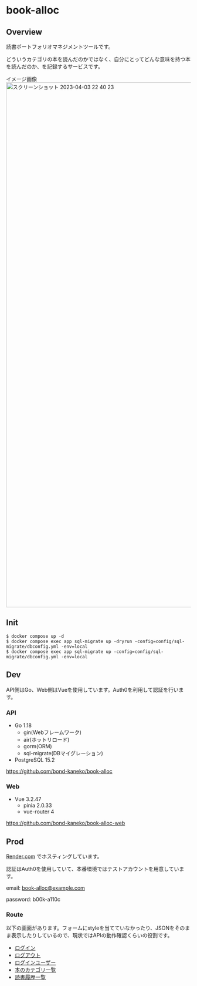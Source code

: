 # book-alloc

## Overview

読書ポートフォリオマネジメントツールです。

どういうカテゴリの本を読んだのかではなく、自分にとってどんな意味を持つ本を読んだのか、を記録するサービスです。

イメージ画像
<img width="1430" alt="スクリーンショット 2023-04-03 22 40 23" src="https://user-images.githubusercontent.com/20700893/229527123-9dbade20-2e97-4bc3-9502-59a40df113b0.png">

## Init

```
$ docker compose up -d
$ docker compose exec app sql-migrate up -dryrun -config=config/sql-migrate/dbconfig.yml -env=local
$ docker compose exec app sql-migrate up -config=config/sql-migrate/dbconfig.yml -env=local
```

## Dev

API側はGo、Web側はVueを使用しています。Auth0を利用して認証を行います。

### API
- Go 1.18
  - gin(Webフレームワーク)
  - air(ホットリロード)
  - gorm(ORM)
  - sql-migrate(DBマイグレーション)
- PostgreSQL 15.2

https://github.com/bond-kaneko/book-alloc

### Web 
- Vue 3.2.47
  - pinia 2.0.33
  - vue-router 4
  
https://github.com/bond-kaneko/book-alloc-web

## Prod

[Render.com](https://render.com/) でホスティングしています。

認証はAuth0を使用していて、本番環境ではテストアカウントを用意しています。

email: book-alloc@example.com

password: b00k-a110c

### Route

以下の画面があります。フォームにstyleを当てていなかったり、JSONをそのまま表示したりしているので、現状ではAPIの動作確認くらいの役割です。
- [ログイン](https://book-alloc-web.onrender.com/login)
- [ログアウト](https://book-alloc-web.onrender.com/logout)
- [ログインユーザー](https://book-alloc-web.onrender.com/users)
- [本のカテゴリ一覧](https://book-alloc-web.onrender.com/allocations)
- [読書履歴一覧](https://book-alloc-web.onrender.com/reading-experiences/mine)
